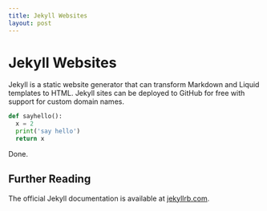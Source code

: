 ```yaml
---
title: Jekyll Websites
layout: post
---
```


# Jekyll Websites

Jekyll is a static website generator that can transform Markdown and Liquid
templates to HTML. Jekyll sites can be deployed to GitHub for free with support
for custom domain names.

```python
def sayhello():
  x = 2
  print('say hello')
  return x
```

Done.

## Further Reading

The official Jekyll documentation is available at [jekyllrb.com](https://jekyllrb.com).

